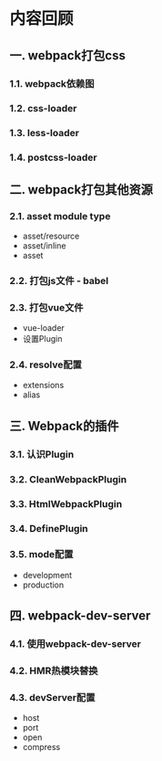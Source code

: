 # 内容回顾

## 一. webpack打包css

### 1.1. webpack依赖图





### 1.2. css-loader





### 1.3. less-loader





### 1.4. postcss-loader





## 二. webpack打包其他资源

### 2.1. asset module type

* asset/resource
* asset/inline
* asset





### 2.2. 打包js文件 - babel







### 2.3. 打包vue文件

* vue-loader
* 设置Plugin





### 2.4. resolve配置

* extensions
* alias





## 三. Webpack的插件

### 3.1. 认识Plugin





### 3.2. CleanWebpackPlugin





### 3.3. HtmlWebpackPlugin





### 3.4. DefinePlugin





### 3.5. mode配置

* development
* production





## 四. webpack-dev-server

### 4.1. 使用webpack-dev-server





### 4.2. HMR热模块替换





### 4.3. devServer配置

* host
* port
* open
* compress









### 











